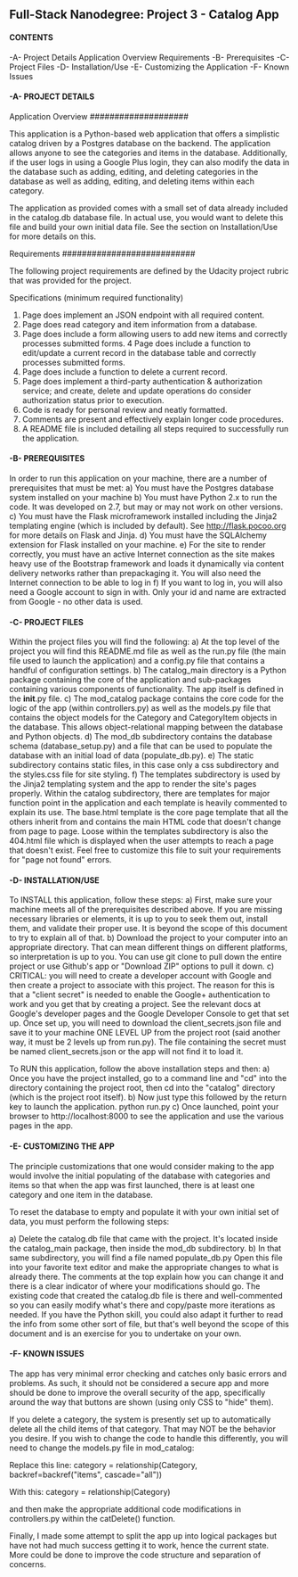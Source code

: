 ## Full-Stack Nanodegree: Project 3 - Catalog App


#### CONTENTS ####

-A- Project Details
        Application Overview
        Requirements
-B- Prerequisites
-C- Project Files
-D- Installation/Use
-E- Customizing the Application
-F- Known Issues


#### -A- PROJECT DETAILS ####

Application Overview
####################

This application is a Python-based web application that offers a simplistic
catalog driven by a Postgres database on the backend. The application allows
anyone to see the categories and items in the database. Additionally, if
the user logs in using a Google Plus login, they can also modify the data
in the database such as adding, editing, and deleting categories in the database
as well as adding, editing, and deleting items within each category.

The application as provided comes with a small set of data already included
in the catalog.db database file. In actual use, you would want to delete this
file and build your own initial data file. See the section on Installation/Use
for more details on this.


Requirements
###########################

The following project requirements are defined by the Udacity project rubric
that was provided for the project.

Specifications (minimum required functionality)
1.  Page does implement an JSON endpoint with all required content.
2.  Page does read category and item information from a database.
3.  Page does include a form allowing users to add new items and correctly 
    processes submitted forms.
4   Page does include a function to edit/update a current record in the database 
    table and correctly processes submitted forms.
5.  Page does include a function to delete a current record.
6.  Page does implement a third-party authentication & authorization service; 
    and create, delete and update operations do consider authorization status 
    prior to execution.
7.  Code is ready for personal review and neatly formatted.
8.  Comments are present and effectively explain longer code procedures.
9.  A README file is included detailing all steps required to successfully 
    run the application.
    

#### -B- PREREQUISITES ####
In order to run this application on your machine, there are a number of
prerequisites that must be met:
a)  You must have the Postgres database system installed on your machine
b)  You must have Python 2.x to run the code. It was developed on 2.7, but
    may or may not work on other versions.
c)  You must have the Flask microframework installed including the Jinja2
    templating engine (which is included by default).
    See http://flask.pocoo.org for more details on Flask and Jinja.
d)  You must have the SQLAlchemy extension for Flask installed on your machine.
e)  For the site to render correctly, you must have an active Internet connection
    as the site makes heavy use of the Bootstrap framework and loads it
    dynamically via content delivery networks rather than prepackaging it.
    You will also need the Internet connection to be able to log in
f)  If you want to log in, you will also need a Google account to sign in with.
    Only your id and name are extracted from Google - no other data is used.


#### -C- PROJECT FILES ####

Within the project files you will find the following:
a)  At the top level of the project you will find this README.md file as well
    as the run.py file (the main file used to launch the application) and a
    config.py file that contains a handful of configuration settings.
b)  The catalog_main directory is a Python package containing the core of the
    application and sub-packages containing various components of functionality.
    The app itself is defined in the __init__.py file.
c)  The mod_catalog package contains the core code for the logic of the app
    (within controllers.py) as well as the models.py file that contains the
    object models for the Category and CategoryItem objects in the database.
    This allows object-relational mapping between the database and Python
    objects.
d)  The mod_db subdirectory contains the database schema (database_setup.py)
    and a file that can be used to populate the database with an initial load
    of data (populate_db.py).
e)  The static subdirectory contains static files, in this case only a css
    subdirectory and the styles.css file for site styling.
f)  The templates subdirectory is used by the Jinja2 templating system and
    the app to render the site's pages properly. Within the catalog subdirectory,
    there are templates for major function point in the application and each 
    template is heavily commented to explain its use. The base.html template is 
    the core page template that all the others inherit from and contains the 
    main HTML code that doesn't change from page to page.
    Loose within the templates subdirectory is also the 404.html file which
    is displayed when the user attempts to reach a page that doesn't exist.
    Feel free to customize this file to suit your requirements for "page not
    found" errors.
    
    
#### -D- INSTALLATION/USE ####

To INSTALL this application, follow these steps:
a)  First, make sure your machine meets all of the prerequisites described above.
    If you are missing necessary libraries or elements, it is up to you to
    seek them out, install them, and validate their proper use. It is beyond
    the scope of this document to try to explain all of that.
b)  Download the project to your computer into an appropriate directory. That
    can mean different things on different platforms, so interpretation is
    up to you. You can use git clone to pull down the entire project or use
    Github's app or "Download ZIP" options to pull it down.
c)  CRITICAL: you will need to create a developer account with Google and
    then create a project to associate with this project. The reason for this
    is that a "client secret" is needed to enable the Google+ authentication
    to work and you get that by creating a project. See the relevant docs
    at Google's developer pages and the Google Developer Console to get that
    set up. Once set up, you will need to download the client_secrets.json
    file and save it to your machine ONE LEVEL UP from the project root (said
    another way, it must be 2 levels up from run.py).
    The file containing the secret must be named client_secrets.json or the 
    app will not find it to load it.

    
To RUN this application, follow the above installation steps and then:
a)  Once you have the project installed, go to a command line and "cd" into
    the directory containing the project root, then cd into the "catalog"
    directory (which is the project root itself).
b)  Now just type this followed by the return key to launch the application.
    python run.py
c)  Once launched, point your browser to http://localhost:8000 to see the
    application and use the various pages in the app.
    

    
#### -E- CUSTOMIZING THE APP ####

The principle customizations that one would consider making to the app would
involve the initial populating of the database with categories and items so
that when the app was first launched, there is at least one category and
one item in the database.

To reset the database to empty and populate it with your own initial set of
data, you must perform the following steps:

a)  Delete the catalog.db file that came with the project. It's located inside
    the catalog_main package, then inside the mod_db subdirectory.
b)  In that same subdirectory, you will find a file named populate_db.py
    Open this file into your favorite text editor and make the appropriate
    changes to what is already there. The comments at the top explain how
    you can change it and there is a clear indicator of where your modifications
    should go. The existing code that created the catalog.db file is there and
    well-commented so you can easily modify what's there and copy/paste more
    iterations as needed. If you have the Python skill, you could also adapt
    it further to read the info from some other sort of file, but that's well
    beyond the scope of this document and is an exercise for you to undertake
    on your own.
        
        
#### -F- KNOWN ISSUES ####

The app has very minimal error checking and catches only basic errors and 
problems. As such, it should not be considered a secure app and more should
be done to improve the overall security of the app, specifically around the
way that buttons are shown (using only CSS to "hide" them).

If you delete a category, the system is presently set up to automatically
delete all the child items of that category. That may NOT be the behavior
you desire. If you wish to change the code to handle this differently, you
will need to change the models.py file in mod_catalog:

Replace this line:
category = relationship(Category, backref=backref("items", cascade="all"))

With this:
category = relationship(Category)  
   
and then make the appropriate additional code modifications in controllers.py
within the catDelete() function.

Finally, I made some attempt to split the app up into logical packages but have 
not had much success getting it to work, hence the current state. More could be 
done to improve the code structure and separation of concerns.



